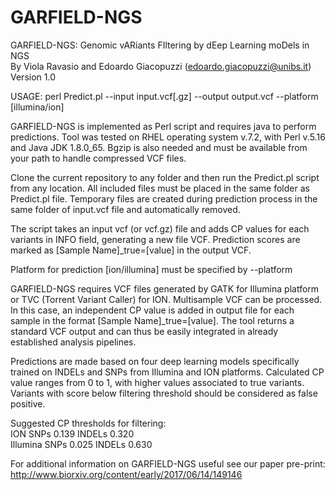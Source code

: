 # GARFIELD-NGS
GARFIELD-NGS: Genomic vARiants FIltering by dEep Learning moDels in NGS
<br> By Viola Ravasio and Edoardo Giacopuzzi (edoardo.giacopuzzi@unibs.it)
Version 1.0

USAGE: perl Predict.pl --input input.vcf[.gz] --output output.vcf --platform [illumina/ion]

GARFIELD-NGS is implemented as Perl script and requires java to perform predictions. Tool was tested on RHEL operating system v.7.2, with Perl v.5.16 and Java JDK 1.8.0_65. Bgzip is also needed and must be available from your path to handle compressed VCF files.

Clone the current repository to any folder and then run the Predict.pl script from any location. All included files must be placed in the same folder as Predict.pl file. Temporary files are created during prediction process in the same folder of input.vcf file and automatically removed.

The script takes an input vcf (or vcf.gz) file and adds CP values for each variants in INFO field, generating a new file VCF. Prediction scores are marked as [Sample Name]_true=[value] in the output VCF. 

Platform for prediction [ion/illumina] must be specified by --platform

GARFIELD-NGS requires VCF files generated by GATK for Illumina platform or TVC (Torrent Variant Caller) for ION. Multisample VCF can be processed. In this case, an independent CP value is added in output file for each sample in the format [Sample Name]_true=[value].
The tool returns a standard VCF output and can thus be easily integrated in already established analysis pipelines.

Predictions are made based on four deep learning models specifically trained on INDELs and SNPs from Illumina and ION platforms. Calculated CP value ranges from 0 to 1, with higher values associated to true variants.
Variants with score below filtering threshold should be considered as false positive. 

Suggested CP thresholds for filtering:
<br><bold>ION</bold> SNPs 0.139  INDELs 0.320
<br><bold>Illumina</bold> SNPs 0.025 INDELs 0.630

For additional information on GARFIELD-NGS useful see our paper pre-print:
http://www.biorxiv.org/content/early/2017/06/14/149146
